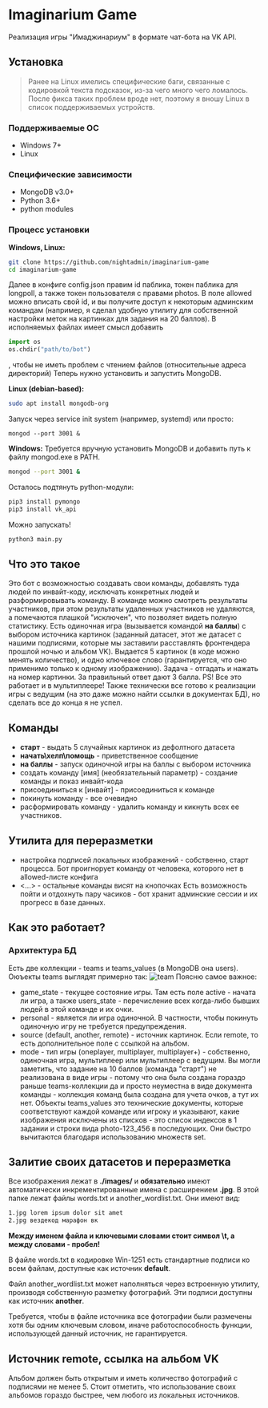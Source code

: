 # Imaginarium Game
Реализация игры "Имаджинариум" в формате чат-бота на VK API.
## Установка
> Ранее на Linux имелись специфические баги, связанные с кодировкой текста подсказок, из-за чего много чего ломалось. После фикса таких проблем вроде нет, поэтому я вношу Linux в список поддерживаемых устройств.
### Поддерживаемые ОС
* Windows 7+
* Linux
### Специфические зависимости
* MongoDB v3.0+
* Python 3.6+
* python modules
### Процесс установки

**Windows, Linux:**
```bash
git clone https://github.com/nightadmin/imaginarium-game
cd imaginarium-game
```
Далее в конфиге config.json правим id паблика, токен паблика для longpoll, а также токен пользователя с правами photos.
В поле allowed можно вписать свой id, и вы получите доступ к некоторым админским командам (например, я сделал удобную утилиту для собственной настройки меток на картинках для задания на 20 баллов).
В исполняемых файлах имеет смысл добавить
```python
import os
os.chdir("path/to/bot")
```
, чтобы не иметь проблем с чтением файлов (относительные адреса директорий)
Теперь нужно установить и запустить MongoDB.

**Linux (debian-based):**
```bash
sudo apt install mongodb-org
```
Запуск через service init system (например, systemd) или просто:
```
mongod --port 3001 &
```
**Windows:**
Требуется вручную установить MongoDB и добавить путь к файлу mongod.exe в PATH.
```bash
mongod --port 3001 &
```
Осталось подтянуть python-модули:
```bash
pip3 install pymongo
pip3 install vk_api
```
Можно запускать!
```bash
python3 main.py
```
## Что это такое
Это бот с возможностью создавать свои команды, добавлять туда людей по инвайт-коду, исключать конкретных людей и разформировывать команду. В команде можно смотреть результаты участников, при этом результаты удаленных участников не удаляются, а помечаются плашкой "исключен", что позволяет видеть полную статистику.
Есть одиночная игра (вызывается командой **на баллы**) с выбором источника картинок (заданный датасет, этот же датасет с нашими подписями, которые мы заставили расставлять фронтендера прошлой ночью и альбом VK). Выдается 5 картинок (в коде можно менять количество), и одно ключевое слово (гарантируется, что оно применимо только к одному изображению). Задача - отгадать и нажать на номер картинки. За правильный ответ дают 3 балла.
PS! Все это работает и в мультиплеере!
Также технически все готово к реализации игры с ведущим (на это даже можно найти ссылки в документах БД), но сделать все до конца я не успел.
## Команды
* **старт** - выдать 5 случайных картинок из дефолтного датасета
* **начать\хелп\помощь** - приветственное сообщение
* **на баллы** - запуск одиночной игры на баллы с выбором источника
* создать команду [имя] (необязательный параметр) - создание команды и показ инвайт-кода
* присоединиться к [инвайт] - присоединиться к команде
* покинуть команду - все очевидно
* расформировать команду - удалить команду и кикнуть всех ее участников.
## Утилита для переразметки
* настройка подписей локальных изображений - собственно, старт процесса. Бот проигнорует команду от человека, которого нет в allowed-листе конфига
* <...> - остальные команды висят на кнопочках
Есть возможность пойти и отдохнуть пару часиков - бот хранит админские сессии и их прогресс в базе данных.
## Как это работает?
### Архитектура БД
Есть две коллекции - teams и teams_values (в MongoDB она users).
Оюъекты teams выглядят примерно так:
![team](https://i.ibb.co/F0V6XD3/image.png)
Поясню самое важное:
- game_state - текущее состояние игры. Там есть поле active - начата ли игра, а также users_state - перечисление всех когда-либо бывших людей в этой команде и их очки.
- personal - является ли игра одиночной. В частности, чтобы покинуть одиночную игру не требуется предупреждения.
- source (default, another, remote) - источник картинок. Если remote, то есть дополнительное поле с ссылкой на альбом.
- mode - тип игры (oneplayer, multiplayer, multiplayer+) - собственно, одиночная игра, мультиплеер или мультиплеер с ведущим. Вы могли заметить, что задание на 10 баллов (команда "старт") не реализована в виде игры - потому что она была создана гораздо раньше teams-коллекции да и просто неуместна в виде документа команды - коллекция команд была создана для учета очков, а тут их нет.
Объекты teams_values это технические документы, которые соответствуют каждой команде или игроку и указывают, какие изображения исключены из списков - это список индексов в 1 задании и строки вида photo-123_456 в последующих.
Они быстро вычитаются благодаря использованию множеств set.
## Залитие своих датасетов и переразметка
Все изображения лежат в **./images/** и **обязательно** имеют автоматически инкрементированные имена с расширением **.jpg**.
В этой папке лежат файлы words.txt и another_wordlist.txt.
Они имеют вид:
```txt
1.jpg lorem ipsum dolor sit amet
2.jpg вездекод марафон вк
```
**Между именем файла и ключевыми словами стоит символ \t, а между словами - пробел!**

В файле words.txt в кодировке Win-1251 есть стандартные подписи ко всем файлам, доступные как источник **default**.

Файл another_wordlist.txt может наполняться через встроенную утилиту, производя собственную разметку фотографий. Эти подписи доступны как источник **another**.

Требуется, чтобы в файле источника все фотографии были размечены хотя бы одним ключевым словом, иначе работоспособность функции, использующей данный источник, не гарантируется.

## Источник remote, ссылка на альбом VK

Альбом должен быть открытым и иметь количество фотографий с подписями не менее 5.
Стоит отметить, что использование своих альбомов гораздо быстрее, чем любого из локальных источников.
